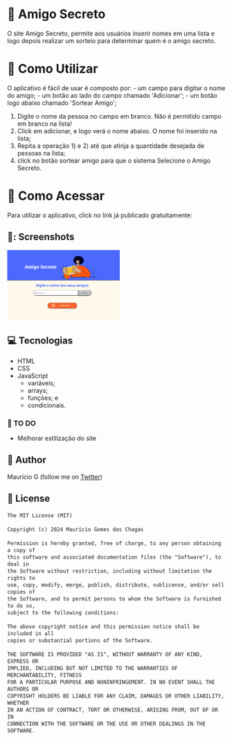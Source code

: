 # 🤝 Amigo Secreto
O site Amigo Secreto, permite aos usuários inserir nomes em uma lista e logo depois realizar um sorteio para determinar quem é o amigo secreto. 

# 📘 Como Utilizar
O aplicativo é fácil de usar é composto por:
	- um campo para digitar o nome do amigo;
	- um botão ao lado do campo chamado 'Adicionar';
	- um botão logo abaixo chamado 'Sortear Amigo';

1. Digite o nome da pessoa no campo em branco. Não é permitido campo em branco na lista!
2. Click em adicionar, e logo verá o nome abaixo. O nome foi inserido na lista;
3. Repita a operação 1) e 2) até que atinja a quantidade desejada de pessoas na lista;
4. click no botão sortear amigo para que o sistema Selecione o Amigo Secreto.

# 📲 Como Acessar
Para utilizar o aplicativo, click no link já publicado gratuitamente: 

## 📸: Screenshots
<!-- You can add more screenshots here if you like -->
<img src="assets/figA.png" width="260">&emsp;


## 💻 Tecnologias
* HTML
* CSS
* JavaScript
  - variáveis;
  - arrays;
  - funções; e
  - condicionais.


### 📖 TO DO
- Melhorar estilização do site


## 🧔 Author
Maurício G (follow me on [Twitter](https://twitter.com/maumauriciog))


## 🔖 License
```
The MIT License (MIT)

Copyright (c) 2024 Maurício Gomes das Chagas

Permission is hereby granted, free of charge, to any person obtaining a copy of
this software and associated documentation files (the "Software"), to deal in
the Software without restriction, including without limitation the rights to
use, copy, modify, merge, publish, distribute, sublicense, and/or sell copies of
the Software, and to permit persons to whom the Software is furnished to do so,
subject to the following conditions:

The above copyright notice and this permission notice shall be included in all
copies or substantial portions of the Software.

THE SOFTWARE IS PROVIDED "AS IS", WITHOUT WARRANTY OF ANY KIND, EXPRESS OR
IMPLIED, INCLUDING BUT NOT LIMITED TO THE WARRANTIES OF MERCHANTABILITY, FITNESS
FOR A PARTICULAR PURPOSE AND NONINFRINGEMENT. IN NO EVENT SHALL THE AUTHORS OR
COPYRIGHT HOLDERS BE LIABLE FOR ANY CLAIM, DAMAGES OR OTHER LIABILITY, WHETHER
IN AN ACTION OF CONTRACT, TORT OR OTHERWISE, ARISING FROM, OUT OF OR IN
CONNECTION WITH THE SOFTWARE OR THE USE OR OTHER DEALINGS IN THE SOFTWARE.
```

